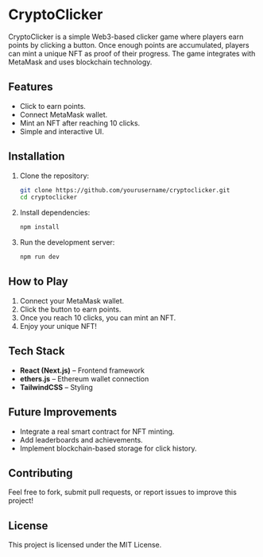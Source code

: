 # CryptoClicker

CryptoClicker is a simple Web3-based clicker game where players earn points by clicking a button. Once enough points are accumulated, players can mint a unique NFT as proof of their progress. The game integrates with MetaMask and uses blockchain technology.

## Features
- Click to earn points.
- Connect MetaMask wallet.
- Mint an NFT after reaching 10 clicks.
- Simple and interactive UI.  

## Installation
 
1. Clone the repository: 
   ```bash
   git clone https://github.com/yourusername/cryptoclicker.git
   cd cryptoclicker
   ``` 

2. Install dependencies:
   ```bash
   npm install 
   ```

3. Run the development server:
   ```bash
   npm run dev
   ```

## How to Play
1. Connect your MetaMask wallet.
2. Click the button to earn points.
3. Once you reach 10 clicks, you can mint an NFT.
4. Enjoy your unique NFT!

## Tech Stack
- **React (Next.js)** – Frontend framework 
- **ethers.js** – Ethereum wallet connection
- **TailwindCSS** – Styling

## Future Improvements
- Integrate a real smart contract for NFT minting.
- Add leaderboards and achievements.
- Implement blockchain-based storage for click history.

## Contributing
Feel free to fork, submit pull requests, or report issues to improve this project!

## License
This project is licensed under the MIT License.
